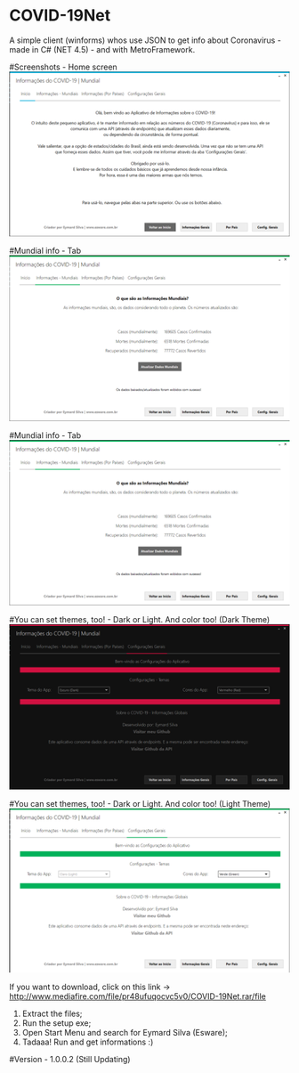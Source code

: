 # COVID-19Net
A simple client (winforms) whos use JSON to get info about Coronavirus - made in C# (NET 4.5) - and with MetroFramework.

#Screenshots - Home screen
![Captura de tela](https://github.com/MardSilva/COVID-19Net/blob/master/screenshots/homescreen.png)

#Mundial info - Tab
![Captura de tela](https://github.com/MardSilva/COVID-19Net/blob/master/screenshots/generals.png)

#Mundial info - Tab
![Captura de tela](https://github.com/MardSilva/COVID-19Net/blob/master/screenshots/generals.png)

#You can set themes, too! - Dark or Light. And color too! (Dark Theme)
![Captura de tela](https://github.com/MardSilva/COVID-19Net/blob/master/screenshots/themes.png)

#You can set themes, too! - Dark or Light. And color too! (Light Theme)
![Captura de tela](https://github.com/MardSilva/COVID-19Net/blob/master/screenshots/themes2.png)

If you want to download, click on this link -> http://www.mediafire.com/file/pr48ufuqocvc5v0/COVID-19Net.rar/file
1) Extract the files;
2) Run the setup exe;
3) Open Start Menu and search for Eymard Silva (Esware);
4) Tadaaa! Run and get informations :)

#Version - 1.0.0.2 (Still Updating)
